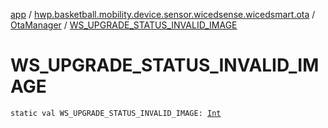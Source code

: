 [app](../../index.md) / [hwp.basketball.mobility.device.sensor.wicedsense.wicedsmart.ota](../index.md) / [OtaManager](index.md) / [WS_UPGRADE_STATUS_INVALID_IMAGE](.)

# WS_UPGRADE_STATUS_INVALID_IMAGE

`static val WS_UPGRADE_STATUS_INVALID_IMAGE: `[`Int`](https://kotlinlang.org/api/latest/jvm/stdlib/kotlin/-int/index.html)